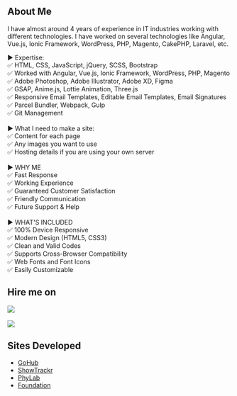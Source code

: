 ## About Me

I have almost around 4 years of experience in IT industries working with different technologies. I have worked on several technologies like Angular, Vue.js, Ionic Framework, WordPress, PHP, Magento, CakePHP, Laravel, etc.

▶ Expertise:<br>
✅ HTML, CSS, JavaScript, jQuery, SCSS, Bootstrap<br>
✅ Worked with Angular, Vue.js, Ionic Framework, WordPress, PHP, Magento<br>
✅ Adobe Photoshop, Adobe Illustrator, Adobe XD, Figma<br>
✅ GSAP, Anime.js, Lottie Animation, Three.js<br>
✅ Responsive Email Templates, Editable Email Templates, Email Signatures<br>
✅ Parcel Bundler, Webpack, Gulp<br>
✅ Git Management<br>
<br>
▶ What I need to make a site:<br>
✅ Content for each page<br>
✅ Any images you want to use<br>
✅ Hosting details if you are using your own server<br>
<br>
▶ WHY ME<br>
✅ Fast Response<br>
✅ Working Experience<br>
✅ Guaranteed Customer Satisfaction<br>
✅ Friendly Communication<br>
✅ Future Support & Help<br>
<br>
▶ WHAT'S INCLUDED<br>
✅ 100% Device Responsive<br>
✅ Modern Design (HTML5, CSS3)<br>
✅ Clean and Valid Codes<br>
✅ Supports Cross-Browser Compatibility<br>
✅ Web Fonts and Font Icons<br>
✅ Easily Customizable<br>


<!-- CONTACT -->
## Hire me on
[<img src="https://www.upwork.com/favicon.ico">](https://www.upwork.com/freelancers/~01444c733819e88c64)<br>
<br> [<img src="https://www.f-cdn.com/assets/main/en/assets/freelancer-logo.svg">](https://freelancer.in/u/viralpatel508)


<!-- ACKNOWLEDGEMENTS -->
## Sites Developed
* [GoHub](https://meviru.github.io/gohub/index.html)
* [ShowTrackr](https://meviru.github.io/showtrackr/index.html)
* [PhyLab](https://viralpatel.xyz/phylab/index.html)
* [Foundation](https://viralpatel.xyz/Foundation/)
